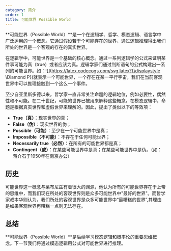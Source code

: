 ```yaml
---
category: 简介
order: 1
title: 可能世界 Possible World
---
```


**可能世界（Possible World）**是一个在逻辑学、哲学、模态逻辑、语言学中广泛运用的一个概念。它通过假设若干个可能存在的世界，通过逻辑推理得出我们所处的世界是一个客观的存在的真实世界。

在逻辑学中，可能世界是一个基础的核心概念。通过一系列逻辑学的公式来证明某件事可能为真（true）或者应该为真。逻辑学家们通过判断语句的公式构建出一系列的可能世界。如：![](https://latex.codecogs.com/svg.latex?{\displaystyle \Diamond P})就表示一个可能世界，一个存在在某一平行宇宙，我们在当前客观世界中可以推理接触到一个这么一个事件。

至少自亚里斯多德以来，哲学家一直非常关注命题的逻辑地位，例如必要性，偶然性和不可能。在二十世纪，可能的世界已被用来解释这些概念。在模态逻辑中，命题是根据真实世界和虚假世界来理解的。因此，提出了类似以下的等效项：

* **True（真）**：现实世界的真；
* **False（伪）**：现实世界的伪；
* **Possible（可能）**：至少在一个可能世界中是真；
* **Impossible（不可能）**：不存在于任何可能世界；
* **Necessarily true（必然）**：在所有的可能世界都是真；
* **Contingent（或）**：在某些可能世界中是真；在某些可能世界中是伪。（如：蒋介石于1950年在南京办公）
  
## 历史

可能世界这一概念与莱布尼兹有着很大的渊源，他认为所有的可能世界存在于上帝的思维中，而我们现在所处的客观世界则是众多可能世界中"最好的世界"。而哲学家叔本华则认为，我们所处的客观世界是众多可能世界中“最糟糕的世界”,其理由是如果客观世界再糟糕一点则无法存在。

## 总结

**可能世界（Possible World）**是后续学习模态逻辑和概率论的重要思维概念。下一节我们将通过模态逻辑用公式对可能世界进行推理。